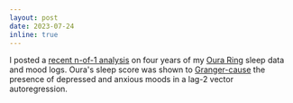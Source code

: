 ```yaml
---
layout: post
date: 2023-07-24
inline: true
---
```


I posted a [recent n-of-1 analysis](/var/) on four years of my [Oura
Ring](https://www.ouraring.com/) sleep data and mood logs. Oura's sleep score
was shown to [Granger-cause](https://en.wikipedia.org/wiki/Granger_causality)
the presence of depressed and anxious moods in a lag-2 vector autoregression.
